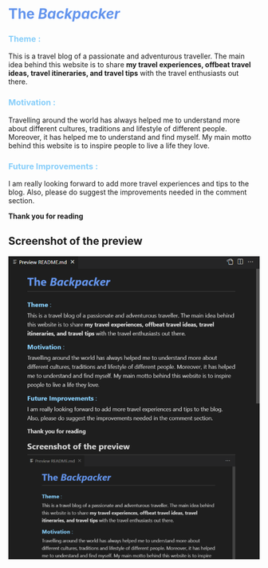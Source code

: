 # <span style="color:CornflowerBlue"> **The *Backpacker*** </span> 

### <span style="color:LightSkyBlue"> **Theme** : </span>
This is a travel blog of a passionate and adventurous traveller. The main idea behind this website is to share **my travel experiences, offbeat travel ideas, travel itineraries, and travel tips** with the travel enthusiasts out there. 

### <span style="color:LightSkyBlue"> **Motivation**  : </span>
Travelling around the world has always helped me to understand more about different cultures, traditions and lifestyle of different people. Moreover, it has helped me to understand and find myself. My main motto behind this website is to inspire people to live a life they love. 

### <span style="color:LightSkyBlue"> **Future Improvements** : </span>
I am really looking forward to add more travel experiences and tips to the blog.  Also, please do suggest the improvements needed in the comment section.

**Thank you for reading** 

## **Screenshot of the preview**

![Preview of the README.md file](preview.png "Preview of the README.md file")